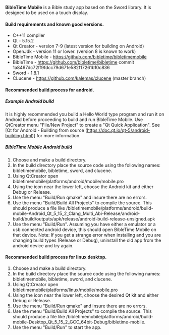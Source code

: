 
**BibleTime Mobile** is a Bible study app based on the Sword library. It is designed to be used on a touch display.

#### Build requirements and known good versions.
- C++11 compiler
- Qt - 5.15.2
- Qt Creator - version 7-9 (latest version for building on Android)
- OpenJdk - version 11 or lower. (version 8 is known to work)
- BibleTime Mobile - https://github.com/bibletime/bibletimemobile
- BibleTime - https://github.com/bibletime/bibletime commit 1a8467dc72ff9fdcc79d671e582f17261b10c836
- Sword - 1.8.1
- CLucene - https://github.com/kalemas/clucene (master branch)
#### Recommended build process for android.
##### Example Android build
It is highly recommended you build a Hello World type program and run it on Android before proceeding to build and run BibleTime Mobile. Use QtCreator menu "File/New Project" to create a "Qt Quick Application".
See [Qt for Android - Building from source (https://doc.qt.io/qt-5/android-building.html)] for more information.

##### BibleTime Mobile Android build
1. Choose and make a build directory.
2. In the build directory place the source code using the following names: bibletimemobile, bibletime, sword, and clucene.
3. Using QtCreator open bibletimemobile/platforms/android/mobile/mobile.pro
4. Using the icon near the lower left, choose the Android kit and either Debug or Release.
5. Use the menu "Build/Run qmake" and insure there are no errors.
6. Use the menu "Build/Build All Projects" to compile the source. This should produce a file like <builddir>/bibletimemobile/platforms/android/build-mobile-Android_Qt_5_15_2_Clang_Multi_Abi-Release/android-build/build/outputs/apk/release/android-build-release-unsigned.apk
7. Use the menu "Build/Run". Assuming you have either a emulator or a usb connected android device, this should open BibleTime  Mobile on that device.
Note: If you get a strange error when installing and you are changing build types (Release or Debug), uninstall the old app from the android device and try again.


#### Recommended build process for linux desktop.
1. Choose and make a build directory.
2. In the build directory place the source code using the following names: bibletimemobile, bibletime, sword, and clucene.
3. Using QtCreator open bibletimemobile/platforms/linux/mobile/mobile.pro
4. Using the icon near the lower left, choose the desired Qt kit and either Debug or Release.
5. Use the menu "Build/Run qmake" and insure there are no errors.
6. Use the menu "Build/Build All Projects" to compile the source. This should produce a file like <builddir>/bibletimemobile/platforms/android/build-mobile-Desktop_Qt_5_15_2_GCC_64bit-Debug/bibletime-mobile.
7. Use the menu "Build/Run" to start the app.




